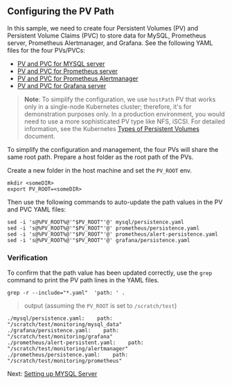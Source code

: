 ## Configuring the PV Path
In this sample, we need to create four Persistent Volumes (PV) and Persistent Volume Claims (PVC) to store data for MySQL, Prometheus server, Prometheus Alertmanager, and Grafana. See the following YAML files for the four PVs/PVCs:
- [PV and PVC for MYSQL server](../mysql/persistence.yaml)
- [PV and PVC for Prometheus server](../prometheus/persistence.yaml)
- [PV and PVC for Prometheus Alertmanager](../prometheus/alert-persistence.yaml)
- [PV and PVC for Grafana server](../grafana/persistence.yaml)

> **Note**: To simplify the configuration, we use `hostPath` PV that works only in a single-node Kubernetes cluster; therefore, it's for demonstration purposes only. In a production environment, you would need to use a more sophisticated PV type like NFS, iSCSI. For detailed information, see the Kubernetes [Types of Persistent Volumes](https://kubernetes.io/docs/concepts/storage/persistent-volumes/#types-of-persistent-volumes) document.  

To simplify the configuration and management, the four PVs will share the same root path. Prepare a host folder as the root path of the PVs.

Create a new folder in the host machine and set the `PV_ROOT` env.
```
mkdir <someDIR>
export PV_ROOT=<someDIR>
```

Then use the following commands to auto-update the path values in the PV and PVC YAML files:

```
sed -i 's@%PV_ROOT%@'"$PV_ROOT"'@' mysql/persistence.yaml
sed -i 's@%PV_ROOT%@'"$PV_ROOT"'@' prometheus/persistence.yaml
sed -i 's@%PV_ROOT%@'"$PV_ROOT"'@' prometheus/alert-persistence.yaml
sed -i 's@%PV_ROOT%@'"$PV_ROOT"'@' grafana/persistence.yaml
```

### Verification

To confirm that the path value has been updated correctly, use the `grep` command to print the PV path lines in the YAML files.

```
grep -r --include="*.yaml"  'path: ' .
```
> output (assuming the `PV_ROOT` is set to `/scratch/test`)
```
./mysql/persistence.yaml:    path: "/scratch/test/monitoring/mysql_data"
./grafana/persistence.yaml:    path: "/scratch/test/monitoring/grafana"
./prometheus/alert-persistent.yaml:    path: "/scratch/test/monitoring/alertmanager"
./prometheus/persistence.yaml:    path: "/scratch/test/monitoring/prometheus"
```
Next: [Setting up MYSQL Server](02-mysql.md)

